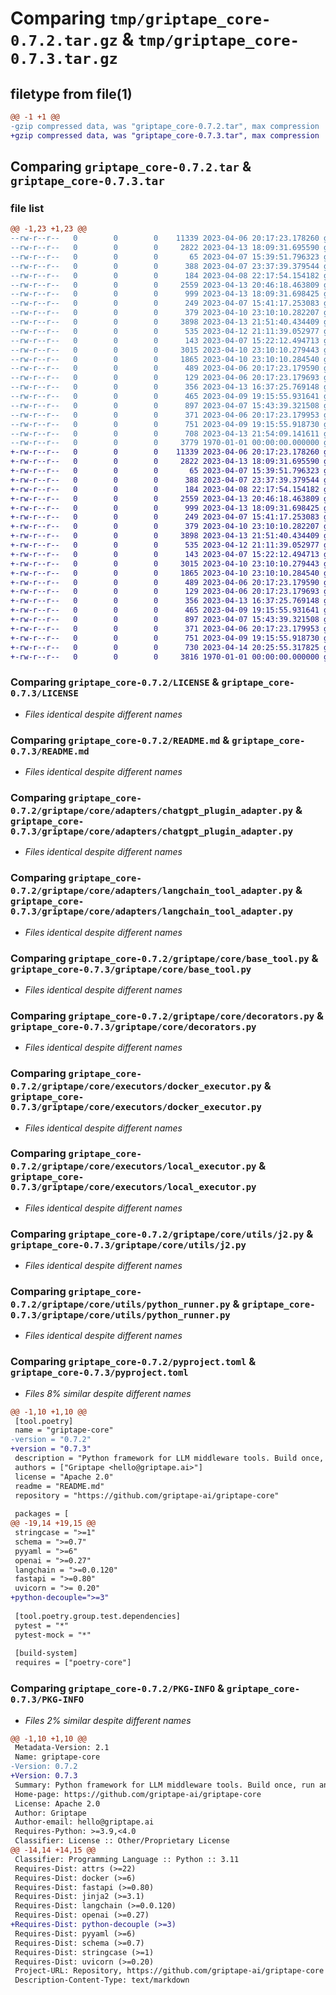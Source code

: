 # Comparing `tmp/griptape_core-0.7.2.tar.gz` & `tmp/griptape_core-0.7.3.tar.gz`

## filetype from file(1)

```diff
@@ -1 +1 @@
-gzip compressed data, was "griptape_core-0.7.2.tar", max compression
+gzip compressed data, was "griptape_core-0.7.3.tar", max compression
```

## Comparing `griptape_core-0.7.2.tar` & `griptape_core-0.7.3.tar`

### file list

```diff
@@ -1,23 +1,23 @@
--rw-r--r--   0        0        0    11339 2023-04-06 20:17:23.178260 griptape_core-0.7.2/LICENSE
--rw-r--r--   0        0        0     2822 2023-04-13 18:09:31.695590 griptape_core-0.7.2/README.md
--rw-r--r--   0        0        0       65 2023-04-07 15:39:51.796323 griptape_core-0.7.2/griptape/__init__.py
--rw-r--r--   0        0        0      388 2023-04-07 23:37:39.379544 griptape_core-0.7.2/griptape/core/__init__.py
--rw-r--r--   0        0        0      184 2023-04-08 22:17:54.154182 griptape_core-0.7.2/griptape/core/adapters/__init__.py
--rw-r--r--   0        0        0     2559 2023-04-13 20:46:18.463809 griptape_core-0.7.2/griptape/core/adapters/chatgpt_plugin_adapter.py
--rw-r--r--   0        0        0      999 2023-04-13 18:09:31.698425 griptape_core-0.7.2/griptape/core/adapters/langchain_tool_adapter.py
--rw-r--r--   0        0        0      249 2023-04-07 15:41:17.253083 griptape_core-0.7.2/griptape/core/base_adapter.py
--rw-r--r--   0        0        0      379 2023-04-10 23:10:10.282207 griptape_core-0.7.2/griptape/core/base_executor.py
--rw-r--r--   0        0        0     3898 2023-04-13 21:51:40.434409 griptape_core-0.7.2/griptape/core/base_tool.py
--rw-r--r--   0        0        0      535 2023-04-12 21:11:39.052977 griptape_core-0.7.2/griptape/core/decorators.py
--rw-r--r--   0        0        0      143 2023-04-07 15:22:12.494713 griptape_core-0.7.2/griptape/core/executors/__init__.py
--rw-r--r--   0        0        0     3015 2023-04-10 23:10:10.279443 griptape_core-0.7.2/griptape/core/executors/docker_executor.py
--rw-r--r--   0        0        0     1865 2023-04-10 23:10:10.284540 griptape_core-0.7.2/griptape/core/executors/local_executor.py
--rw-r--r--   0        0        0      489 2023-04-06 20:17:23.179590 griptape_core-0.7.2/griptape/core/resources/chatgpt_plugin_adapter/ai-plugin.json.j2
--rw-r--r--   0        0        0      129 2023-04-06 20:17:23.179693 griptape_core-0.7.2/griptape/core/resources/docker_executor/Dockerfile
--rw-r--r--   0        0        0      356 2023-04-13 16:37:25.769148 griptape_core-0.7.2/griptape/core/utils/__init__.py
--rw-r--r--   0        0        0      465 2023-04-09 19:15:55.931641 griptape_core-0.7.2/griptape/core/utils/command_runner.py
--rw-r--r--   0        0        0      897 2023-04-07 15:43:39.321508 griptape_core-0.7.2/griptape/core/utils/j2.py
--rw-r--r--   0        0        0      371 2023-04-06 20:17:23.179953 griptape_core-0.7.2/griptape/core/utils/manifest_validator.py
--rw-r--r--   0        0        0      751 2023-04-09 19:15:55.918730 griptape_core-0.7.2/griptape/core/utils/python_runner.py
--rw-r--r--   0        0        0      708 2023-04-13 21:54:09.141611 griptape_core-0.7.2/pyproject.toml
--rw-r--r--   0        0        0     3779 1970-01-01 00:00:00.000000 griptape_core-0.7.2/PKG-INFO
+-rw-r--r--   0        0        0    11339 2023-04-06 20:17:23.178260 griptape_core-0.7.3/LICENSE
+-rw-r--r--   0        0        0     2822 2023-04-13 18:09:31.695590 griptape_core-0.7.3/README.md
+-rw-r--r--   0        0        0       65 2023-04-07 15:39:51.796323 griptape_core-0.7.3/griptape/__init__.py
+-rw-r--r--   0        0        0      388 2023-04-07 23:37:39.379544 griptape_core-0.7.3/griptape/core/__init__.py
+-rw-r--r--   0        0        0      184 2023-04-08 22:17:54.154182 griptape_core-0.7.3/griptape/core/adapters/__init__.py
+-rw-r--r--   0        0        0     2559 2023-04-13 20:46:18.463809 griptape_core-0.7.3/griptape/core/adapters/chatgpt_plugin_adapter.py
+-rw-r--r--   0        0        0      999 2023-04-13 18:09:31.698425 griptape_core-0.7.3/griptape/core/adapters/langchain_tool_adapter.py
+-rw-r--r--   0        0        0      249 2023-04-07 15:41:17.253083 griptape_core-0.7.3/griptape/core/base_adapter.py
+-rw-r--r--   0        0        0      379 2023-04-10 23:10:10.282207 griptape_core-0.7.3/griptape/core/base_executor.py
+-rw-r--r--   0        0        0     3898 2023-04-13 21:51:40.434409 griptape_core-0.7.3/griptape/core/base_tool.py
+-rw-r--r--   0        0        0      535 2023-04-12 21:11:39.052977 griptape_core-0.7.3/griptape/core/decorators.py
+-rw-r--r--   0        0        0      143 2023-04-07 15:22:12.494713 griptape_core-0.7.3/griptape/core/executors/__init__.py
+-rw-r--r--   0        0        0     3015 2023-04-10 23:10:10.279443 griptape_core-0.7.3/griptape/core/executors/docker_executor.py
+-rw-r--r--   0        0        0     1865 2023-04-10 23:10:10.284540 griptape_core-0.7.3/griptape/core/executors/local_executor.py
+-rw-r--r--   0        0        0      489 2023-04-06 20:17:23.179590 griptape_core-0.7.3/griptape/core/resources/chatgpt_plugin_adapter/ai-plugin.json.j2
+-rw-r--r--   0        0        0      129 2023-04-06 20:17:23.179693 griptape_core-0.7.3/griptape/core/resources/docker_executor/Dockerfile
+-rw-r--r--   0        0        0      356 2023-04-13 16:37:25.769148 griptape_core-0.7.3/griptape/core/utils/__init__.py
+-rw-r--r--   0        0        0      465 2023-04-09 19:15:55.931641 griptape_core-0.7.3/griptape/core/utils/command_runner.py
+-rw-r--r--   0        0        0      897 2023-04-07 15:43:39.321508 griptape_core-0.7.3/griptape/core/utils/j2.py
+-rw-r--r--   0        0        0      371 2023-04-06 20:17:23.179953 griptape_core-0.7.3/griptape/core/utils/manifest_validator.py
+-rw-r--r--   0        0        0      751 2023-04-09 19:15:55.918730 griptape_core-0.7.3/griptape/core/utils/python_runner.py
+-rw-r--r--   0        0        0      730 2023-04-14 20:25:55.317825 griptape_core-0.7.3/pyproject.toml
+-rw-r--r--   0        0        0     3816 1970-01-01 00:00:00.000000 griptape_core-0.7.3/PKG-INFO
```

### Comparing `griptape_core-0.7.2/LICENSE` & `griptape_core-0.7.3/LICENSE`

 * *Files identical despite different names*

### Comparing `griptape_core-0.7.2/README.md` & `griptape_core-0.7.3/README.md`

 * *Files identical despite different names*

### Comparing `griptape_core-0.7.2/griptape/core/adapters/chatgpt_plugin_adapter.py` & `griptape_core-0.7.3/griptape/core/adapters/chatgpt_plugin_adapter.py`

 * *Files identical despite different names*

### Comparing `griptape_core-0.7.2/griptape/core/adapters/langchain_tool_adapter.py` & `griptape_core-0.7.3/griptape/core/adapters/langchain_tool_adapter.py`

 * *Files identical despite different names*

### Comparing `griptape_core-0.7.2/griptape/core/base_tool.py` & `griptape_core-0.7.3/griptape/core/base_tool.py`

 * *Files identical despite different names*

### Comparing `griptape_core-0.7.2/griptape/core/decorators.py` & `griptape_core-0.7.3/griptape/core/decorators.py`

 * *Files identical despite different names*

### Comparing `griptape_core-0.7.2/griptape/core/executors/docker_executor.py` & `griptape_core-0.7.3/griptape/core/executors/docker_executor.py`

 * *Files identical despite different names*

### Comparing `griptape_core-0.7.2/griptape/core/executors/local_executor.py` & `griptape_core-0.7.3/griptape/core/executors/local_executor.py`

 * *Files identical despite different names*

### Comparing `griptape_core-0.7.2/griptape/core/utils/j2.py` & `griptape_core-0.7.3/griptape/core/utils/j2.py`

 * *Files identical despite different names*

### Comparing `griptape_core-0.7.2/griptape/core/utils/python_runner.py` & `griptape_core-0.7.3/griptape/core/utils/python_runner.py`

 * *Files identical despite different names*

### Comparing `griptape_core-0.7.2/pyproject.toml` & `griptape_core-0.7.3/pyproject.toml`

 * *Files 8% similar despite different names*

```diff
@@ -1,10 +1,10 @@
 [tool.poetry]
 name = "griptape-core"
-version = "0.7.2"
+version = "0.7.3"
 description = "Python framework for LLM middleware tools. Build once, run anywhere."
 authors = ["Griptape <hello@griptape.ai>"]
 license = "Apache 2.0"
 readme = "README.md"
 repository = "https://github.com/griptape-ai/griptape-core"
 
 packages = [
@@ -19,14 +19,15 @@
 stringcase = ">=1"
 schema = ">=0.7"
 pyyaml = ">=6"
 openai = ">=0.27"
 langchain = ">=0.0.120"
 fastapi = ">=0.80"
 uvicorn = ">= 0.20"
+python-decouple=">=3"
 
 [tool.poetry.group.test.dependencies]
 pytest = "*"
 pytest-mock = "*"
 
 [build-system]
 requires = ["poetry-core"]
```

### Comparing `griptape_core-0.7.2/PKG-INFO` & `griptape_core-0.7.3/PKG-INFO`

 * *Files 2% similar despite different names*

```diff
@@ -1,10 +1,10 @@
 Metadata-Version: 2.1
 Name: griptape-core
-Version: 0.7.2
+Version: 0.7.3
 Summary: Python framework for LLM middleware tools. Build once, run anywhere.
 Home-page: https://github.com/griptape-ai/griptape-core
 License: Apache 2.0
 Author: Griptape
 Author-email: hello@griptape.ai
 Requires-Python: >=3.9,<4.0
 Classifier: License :: Other/Proprietary License
@@ -14,14 +14,15 @@
 Classifier: Programming Language :: Python :: 3.11
 Requires-Dist: attrs (>=22)
 Requires-Dist: docker (>=6)
 Requires-Dist: fastapi (>=0.80)
 Requires-Dist: jinja2 (>=3.1)
 Requires-Dist: langchain (>=0.0.120)
 Requires-Dist: openai (>=0.27)
+Requires-Dist: python-decouple (>=3)
 Requires-Dist: pyyaml (>=6)
 Requires-Dist: schema (>=0.7)
 Requires-Dist: stringcase (>=1)
 Requires-Dist: uvicorn (>=0.20)
 Project-URL: Repository, https://github.com/griptape-ai/griptape-core
 Description-Content-Type: text/markdown
```

